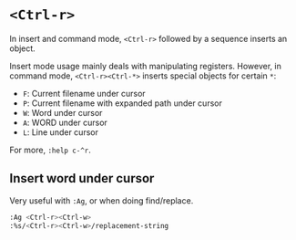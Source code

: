 # `<Ctrl-r>`

In insert and command mode, `<Ctrl-r>` followed by a sequence inserts an object.

Insert mode usage mainly deals with manipulating registers. However, in command mode, `<Ctrl-r><Ctrl-*>` inserts special objects for certain `*`:

- `F`: Current filename under cursor
- `P`: Current filename with expanded path under cursor
- `W`: Word under cursor
- `A`: WORD under cursor
- `L`: Line under cursor

For more, `:help c-^r`.

## Insert word under cursor

Very useful with `:Ag`, or when doing find/replace.

```sh
:Ag <Ctrl-r><Ctrl-w>
:%s/<Ctrl-r><Ctrl-w>/replacement-string
```
